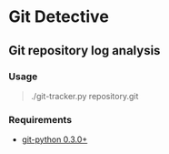 Git Detective
=============

Git repository log analysis
---------------------------

### Usage

> ./git-tracker.py repository.git

### Requirements

- [git-python 0.3.0+](http://gitorious.org/git-python)
